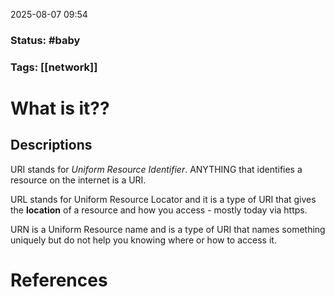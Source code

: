 2025-08-07 09:54

### Status: #baby

### Tags: [[network]]

# What is it??
## Descriptions

URI stands for *Uniform Resource Identifier*. ANYTHING that identifies a resource on the internet is a URI.

URL stands for Uniform Resource Locator and it is a type of URI that gives the **location** of a resource and how you access - mostly today via https.

URN is a Uniform Resource name and is a type of URI that names something uniquely but do not help you knowing where or how to access it.



# References









